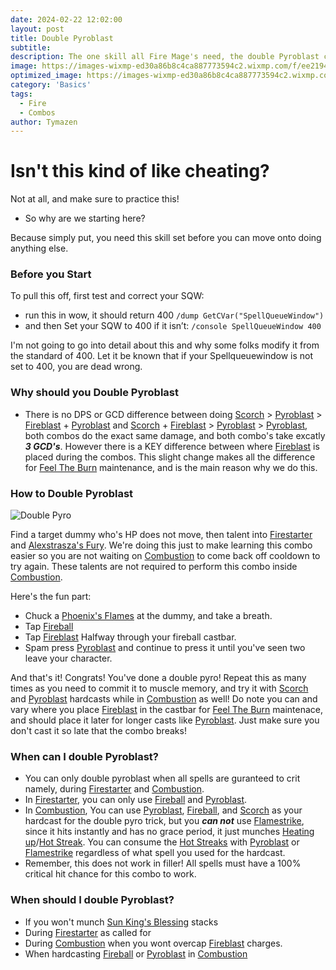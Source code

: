 ```yaml
---
date: 2024-02-22 12:02:00
layout: post
title: Double Pyroblast
subtitle:
description: The one skill all Fire Mage's need, the double Pyroblast combo!
image: https://images-wixmp-ed30a86b8c4ca887773594c2.wixmp.com/f/ee219434-7993-43a9-98d6-238ee165ae53/dg14y9j-9251f2c3-f118-4dd5-a8fb-55c367d61105.png/v1/fill/w_894,h_894,q_70,strp/fire_mage_35_by_byanel_dg14y9j-pre.jpg?token=eyJ0eXAiOiJKV1QiLCJhbGciOiJIUzI1NiJ9.eyJzdWIiOiJ1cm46YXBwOjdlMGQxODg5ODIyNjQzNzNhNWYwZDQxNWVhMGQyNmUwIiwiaXNzIjoidXJuOmFwcDo3ZTBkMTg4OTgyMjY0MzczYTVmMGQ0MTVlYTBkMjZlMCIsIm9iaiI6W1t7ImhlaWdodCI6Ijw9MTAyNCIsInBhdGgiOiJcL2ZcL2VlMjE5NDM0LTc5OTMtNDNhOS05OGQ2LTIzOGVlMTY1YWU1M1wvZGcxNHk5ai05MjUxZjJjMy1mMTE4LTRkZDUtYThmYi01NWMzNjdkNjExMDUucG5nIiwid2lkdGgiOiI8PTEwMjQifV1dLCJhdWQiOlsidXJuOnNlcnZpY2U6aW1hZ2Uub3BlcmF0aW9ucyJdfQ.o3R-DQ5ikCIj1CDCTIomFyPkyxiYzsZVzaMNJi9Kepk
optimized_image: https://images-wixmp-ed30a86b8c4ca887773594c2.wixmp.com/f/ee219434-7993-43a9-98d6-238ee165ae53/dg14y9j-9251f2c3-f118-4dd5-a8fb-55c367d61105.png/v1/fill/w_894,h_894,q_70,strp/fire_mage_35_by_byanel_dg14y9j-pre.jpg?token=eyJ0eXAiOiJKV1QiLCJhbGciOiJIUzI1NiJ9.eyJzdWIiOiJ1cm46YXBwOjdlMGQxODg5ODIyNjQzNzNhNWYwZDQxNWVhMGQyNmUwIiwiaXNzIjoidXJuOmFwcDo3ZTBkMTg4OTgyMjY0MzczYTVmMGQ0MTVlYTBkMjZlMCIsIm9iaiI6W1t7ImhlaWdodCI6Ijw9MTAyNCIsInBhdGgiOiJcL2ZcL2VlMjE5NDM0LTc5OTMtNDNhOS05OGQ2LTIzOGVlMTY1YWU1M1wvZGcxNHk5ai05MjUxZjJjMy1mMTE4LTRkZDUtYThmYi01NWMzNjdkNjExMDUucG5nIiwid2lkdGgiOiI8PTEwMjQifV1dLCJhdWQiOlsidXJuOnNlcnZpY2U6aW1hZ2Uub3BlcmF0aW9ucyJdfQ.o3R-DQ5ikCIj1CDCTIomFyPkyxiYzsZVzaMNJi9Kepk
category: 'Basics'
tags:
  - Fire
  - Combos
author: Tymazen
---
```

# Isn't this kind of like cheating?
Not at all, and make sure to practice this!

- So why are we starting here?

Because simply put, you need this skill set before you can move onto doing anything else.

### **Before you Start**

To pull this off, first test and correct your SQW:
- run this in wow, it should return 400
```/dump GetCVar("SpellQueueWindow")```
- and then Set your SQW to 400 if it isn’t:
```/console SpellQueueWindow 400```

I'm not going to go into detail about this and why some folks modify it from the standard of 400. Let it be known that if your Spellqueuewindow is not set to 400, you are dead wrong.

### **Why should you Double Pyroblast**

- There is no DPS or GCD difference between doing [Scorch](https://www.wowhead.com/spell=2948/scorch) > [Pyroblast](https://www.wowhead.com/spell=11366/pyroblast) > [Fireblast](https://www.wowhead.com/spell=108853/fire-blast) + [Pyroblast](https://www.wowhead.com/spell=11366/pyroblast) and [Scorch](https://www.wowhead.com/spell=2948/scorch) + [Fireblast](https://www.wowhead.com/spell=108853/fire-blast) > [Pyroblast](https://www.wowhead.com/spell=11366/pyroblast) > [Pyroblast](https://www.wowhead.com/spell=11366/pyroblast), both combos do the exact same damage, and both combo's take excatly _**3 GCD's**_. However there is a KEY difference between where [Fireblast](https://www.wowhead.com/spell=108853/fire-blast) is placed during the combos. This slight change makes all the difference for [Feel The Burn](https://www.wowhead.com/spell=383391/feel-the-burn) maintenance, and is the main reason why we do this.

### **How to Double Pyroblast**
![Double Pyro](https://github.com/Tymazen/images/assets/67207109/1ccb7f18-7a63-44ed-acb1-527b1b412f86)

Find a target dummy who's HP does not move, then talent into [Firestarter](https://www.wowhead.com/spell=205026/firestarter) and [Alexstrasza's Fury](https://www.wowhead.com/spell=235870/alexstraszas-fury). We're doing this just to make learning this combo easier so you are not waiting on [Combustion](https://www.wowhead.com/spell=190319/combustion) to come back off cooldown to try again. These talents are not required to perform this combo inside [Combustion](https://www.wowhead.com/spell=190319/combustion).

Here's the fun part:
- Chuck a [Phoenix's Flames](https://www.wowhead.com/spell=194466/phoenixs-flames) at the dummy, and take a breath.
- Tap [Fireball](https://www.wowhead.com/spell=133/fireball)
- Tap [Fireblast](https://www.wowhead.com/spell=108853/fire-blast) Halfway through your fireball castbar.
- Spam press [Pyroblast](https://www.wowhead.com/spell=11366/pyroblast) and continue to press it until you've seen two leave your character.

And that's it! Congrats! You've done a double pyro! Repeat this as many times as you need to commit it to muscle memory, and try it with [Scorch](https://www.wowhead.com/spell=2948/scorch) and [Pyroblast](https://www.wowhead.com/spell=11366/pyroblast) hardcasts while in [Combustion](https://www.wowhead.com/spell=190319/combustion) as well! Do note you can and vary where you place [Fireblast](https://www.wowhead.com/spell=108853/fire-blast) in the castbar for [Feel The Burn](https://www.wowhead.com/spell=383391/feel-the-burn) maintenace, and should place it later for longer casts like [Pyroblast](https://www.wowhead.com/spell=11366/pyroblast). Just make sure you don't cast it so late that the combo breaks!

### **When can I double Pyroblast?**
- You can only double pyroblast when all spells are guranteed to crit namely, during [Firestarter](https://www.wowhead.com/spell=205026/firestarter) and [Combustion](https://www.wowhead.com/spell=190319/combustion).
- In [Firestarter](https://www.wowhead.com/spell=205026/firestarter), you can only use [Fireball](https://www.wowhead.com/spell=133/fireball) and [Pyroblast](https://www.wowhead.com/spell=11366/pyroblast).
- In [Combustion](https://www.wowhead.com/spell=190319/combustion), You can use [Pyroblast](https://www.wowhead.com/spell=11366/pyroblast), [Fireball](https://www.wowhead.com/spell=133/fireball), and [Scorch](https://www.wowhead.com/spell=2948/scorch) as your hardcast for the double pyro trick, but you _**can not**_ use [Flamestrike](https://www.wowhead.com/spell=2120/flamestrike), since it hits instantly and has no grace period, it just munches [Heating up](https://www.wowhead.com/spell=48107/heating-up)/[Hot Streak](https://www.wowhead.com/spell=48107/heating-up). You can consume the [Hot Streaks](https://www.wowhead.com/spell=48107/heating-up) with [Pyroblast](https://www.wowhead.com/spell=11366/pyroblast) or [Flamestrike](https://www.wowhead.com/spell=2120/flamestrike) regardless of what spell you used for the hardcast.
- Remember, this does not work in filler! All spells must have a 100% critical hit chance for this combo to work.

### **When should I double Pyroblast?**
- If you won't munch [Sun King's Blessing](https://www.wowhead.com/spell=383886/sun-kings-blessing) stacks
- During [Firestarter](https://www.wowhead.com/spell=205026/firestarter) as called for
- During [Combustion](https://www.wowhead.com/spell=190319/combustion) when you wont overcap [Fireblast](https://www.wowhead.com/spell=108853/fire-blast) charges.
- When hardcasting [Fireball](https://www.wowhead.com/spell=133/fireball) or [Pyroblast]((https://www.wowhead.com/spell=11366/pyroblast)) in [Combustion](https://www.wowhead.com/spell=190319/combustion)
